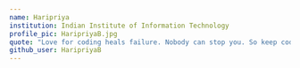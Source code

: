 ```yaml
---
name: Haripriya
institution: Indian Institute of Information Technology
profile_pic: HaripriyaB.jpg
quote: "Love for coding heals failure. Nobody can stop you. So keep coding to be happy"
github_user: HaripriyaB
---
```

